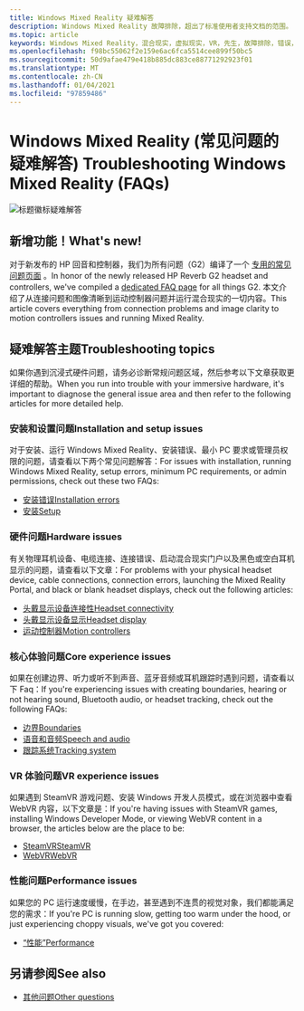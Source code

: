 ```yaml
---
title: Windows Mixed Reality 疑难解答
description: Windows Mixed Reality 故障排除，超出了标准使用者支持文档的范围。
ms.topic: article
keywords: Windows Mixed Reality，混合现实，虚拟现实，VR，先生，故障排除，错误，帮助，支持
ms.openlocfilehash: f98bc55062f2e159e6ac6fca5514cee899f50bc5
ms.sourcegitcommit: 50d9afae479e418b885dc883ce88771292923f01
ms.translationtype: MT
ms.contentlocale: zh-CN
ms.lasthandoff: 01/04/2021
ms.locfileid: "97859486"
---
```

# <a name="troubleshooting-windows-mixed-reality-faqs"></a><span data-ttu-id="af84a-104">Windows Mixed Reality (常见问题的疑难解答) </span><span class="sxs-lookup"><span data-stu-id="af84a-104">Troubleshooting Windows Mixed Reality (FAQs)</span></span>

![标题徽标疑难解答](images/1050px-Mixedrealityportal.png)

## <a name="whats-new"></a><span data-ttu-id="af84a-106">新增功能！</span><span class="sxs-lookup"><span data-stu-id="af84a-106">What's new!</span></span>

<span data-ttu-id="af84a-107">对于新发布的 HP 回音和控制器，我们为所有问题（G2）编译了一个 [专用的常见问题页面](reverbG2-faq.md) 。</span><span class="sxs-lookup"><span data-stu-id="af84a-107">In honor of the newly released HP Reverb G2 headset and controllers, we've compiled a [dedicated FAQ page](reverbG2-faq.md) for all things G2.</span></span> <span data-ttu-id="af84a-108">本文介绍了从连接问题和图像清晰到运动控制器问题并运行混合现实的一切内容。</span><span class="sxs-lookup"><span data-stu-id="af84a-108">This article covers everything from connection problems and image clarity to motion controllers issues and running Mixed Reality.</span></span>

## <a name="troubleshooting-topics"></a><span data-ttu-id="af84a-109">疑难解答主题</span><span class="sxs-lookup"><span data-stu-id="af84a-109">Troubleshooting topics</span></span>

<span data-ttu-id="af84a-110">如果你遇到沉浸式硬件问题，请务必诊断常规问题区域，然后参考以下文章获取更详细的帮助。</span><span class="sxs-lookup"><span data-stu-id="af84a-110">When you run into trouble with your immersive hardware, it's important to diagnose the general issue area and then refer to the following articles for more detailed help.</span></span> 

### <a name="installation-and-setup-issues"></a><span data-ttu-id="af84a-111">安装和设置问题</span><span class="sxs-lookup"><span data-stu-id="af84a-111">Installation and setup issues</span></span>

<span data-ttu-id="af84a-112">对于安装、运行 Windows Mixed Reality、安装错误、最小 PC 要求或管理员权限的问题，请查看以下两个常见问题解答：</span><span class="sxs-lookup"><span data-stu-id="af84a-112">For issues with installation, running Windows Mixed Reality, setup errors, minimum PC requirements, or admin permissions, check out these two FAQs:</span></span>

- [<span data-ttu-id="af84a-113">安装错误</span><span class="sxs-lookup"><span data-stu-id="af84a-113">Installation errors</span></span>](installation_errors.md)
- [<span data-ttu-id="af84a-114">安装</span><span class="sxs-lookup"><span data-stu-id="af84a-114">Setup</span></span>](wmr-setup-faq.md)

### <a name="hardware-issues"></a><span data-ttu-id="af84a-115">硬件问题</span><span class="sxs-lookup"><span data-stu-id="af84a-115">Hardware issues</span></span>

<span data-ttu-id="af84a-116">有关物理耳机设备、电缆连接、连接错误、启动混合现实门户以及黑色或空白耳机显示的问题，请查看以下文章：</span><span class="sxs-lookup"><span data-stu-id="af84a-116">For problems with your physical headset device, cable connections, connection errors, launching the Mixed Reality Portal, and black or blank headset displays, check out the following articles:</span></span>

- [<span data-ttu-id="af84a-117">头戴显示设备连接性</span><span class="sxs-lookup"><span data-stu-id="af84a-117">Headset connectivity</span></span>](headset-connectivity.md)
- [<span data-ttu-id="af84a-118">头戴显示设备显示</span><span class="sxs-lookup"><span data-stu-id="af84a-118">Headset display</span></span>](headset-display.md)
- [<span data-ttu-id="af84a-119">运动控制器</span><span class="sxs-lookup"><span data-stu-id="af84a-119">Motion controllers</span></span>](motion-controller-problems.md)

### <a name="core-experience-issues"></a><span data-ttu-id="af84a-120">核心体验问题</span><span class="sxs-lookup"><span data-stu-id="af84a-120">Core experience issues</span></span>

<span data-ttu-id="af84a-121">如果在创建边界、听力或听不到声音、蓝牙音频或耳机跟踪时遇到问题，请查看以下 Faq：</span><span class="sxs-lookup"><span data-stu-id="af84a-121">If you're experiencing issues with creating boundaries, hearing or not hearing sound, Bluetooth audio, or headset tracking, check out the following FAQs:</span></span>

- [<span data-ttu-id="af84a-122">边界</span><span class="sxs-lookup"><span data-stu-id="af84a-122">Boundaries</span></span>](boundary-questions.md)
- [<span data-ttu-id="af84a-123">语音和音频</span><span class="sxs-lookup"><span data-stu-id="af84a-123">Speech and audio</span></span>](speech-and-audio.md)
- [<span data-ttu-id="af84a-124">跟踪系统</span><span class="sxs-lookup"><span data-stu-id="af84a-124">Tracking system</span></span>](tracking.md)

### <a name="vr-experience-issues"></a><span data-ttu-id="af84a-125">VR 体验问题</span><span class="sxs-lookup"><span data-stu-id="af84a-125">VR experience issues</span></span>

<span data-ttu-id="af84a-126">如果遇到 SteamVR 游戏问题、安装 Windows 开发人员模式，或在浏览器中查看 WebVR 内容，以下文章是：</span><span class="sxs-lookup"><span data-stu-id="af84a-126">If you're having issues with SteamVR games, installing Windows Developer Mode, or viewing WebVR content in a browser, the articles below are the place to be:</span></span>

- [<span data-ttu-id="af84a-127">SteamVR</span><span class="sxs-lookup"><span data-stu-id="af84a-127">SteamVR</span></span>](steamvr-questions.md)
- [<span data-ttu-id="af84a-128">WebVR</span><span class="sxs-lookup"><span data-stu-id="af84a-128">WebVR</span></span>](webvr-questions.md)

### <a name="performance-issues"></a><span data-ttu-id="af84a-129">性能问题</span><span class="sxs-lookup"><span data-stu-id="af84a-129">Performance issues</span></span> 

<span data-ttu-id="af84a-130">如果您的 PC 运行速度缓慢，在手边，甚至遇到不连贯的视觉对象，我们都能满足您的需求：</span><span class="sxs-lookup"><span data-stu-id="af84a-130">If you're PC is running slow, getting too warm under the hood, or just experiencing choppy visuals, we've got you covered:</span></span>

- [<span data-ttu-id="af84a-131">“性能”</span><span class="sxs-lookup"><span data-stu-id="af84a-131">Performance</span></span>](performance-questions.md)

## <a name="see-also"></a><span data-ttu-id="af84a-132">另请参阅</span><span class="sxs-lookup"><span data-stu-id="af84a-132">See also</span></span>
- [<span data-ttu-id="af84a-133">其他问题</span><span class="sxs-lookup"><span data-stu-id="af84a-133">Other questions</span></span>](other-questions.md)
